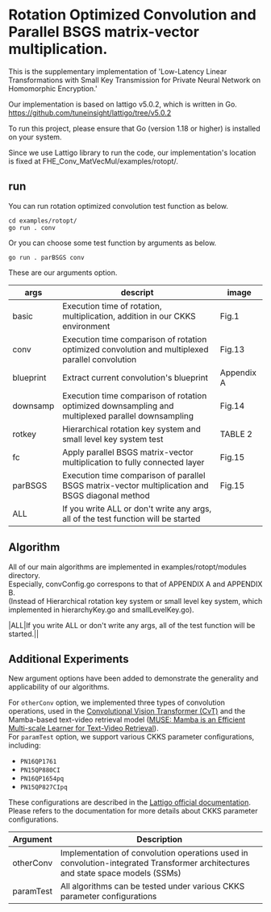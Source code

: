 # Rotation Optimized Convolution and Parallel BSGS matrix-vector multiplication.       
This is the supplementary implementation of 'Low-Latency Linear Transformations with Small Key Transmission for Private Neural Network on Homomorphic Encryption.'       

Our implementation is based on lattigo v5.0.2, which is written in Go.             
https://github.com/tuneinsight/lattigo/tree/v5.0.2

To run this project, please ensure that Go (version 1.18 or higher) is installed on your system.

Since we use Lattigo library to run the code, our implementation's location is fixed at FHE_Conv_MatVecMul/examples/rotopt/.    

## run
You can run rotation optimized convolution test function as below.     
```   
cd examples/rotopt/   
go run . conv      
```    

Or you can choose some test function by arguments as below.     
```
go run . parBSGS conv          
```

These are our arguments option. 

|args|descript|image
|------|---|---|
|basic|Execution time of rotation, multiplication, addition in our CKKS environment|Fig.1|
|conv|Execution time comparison of rotation optimized convolution and multiplexed parallel convolution|Fig.13|
|blueprint|Extract current convolution's blueprint|Appendix A|
|downsamp|Execution time comparison of rotation optimized downsampling and multiplexed parallel downsampling|Fig.14|
|rotkey|Hierarchical rotation key system and small level key system test|TABLE 2|
|fc|Apply parallel BSGS matrix-vector multiplication to fully connected layer|Fig.15|
|parBSGS|Execution time comparison of parallel BSGS matrix-vector multiplication and BSGS diagonal method |Fig.15|
|ALL|If you write ALL or don't write any args, all of the test function will be started||

## Algorithm    
All of our main algorithms are implemented in examples/rotopt/modules directory.      
Especially, convConfig.go correspons to that of APPENDIX A and APPENDIX B.       
(Instead of Hierarchical rotation key system or small level key system, which implemented in hierarchyKey.go and smallLevelKey.go).       

|ALL|If you write ALL or don't write any args, all of the test function will be started.||

## Additional Experiments
New argument options have been added to demonstrate the generality and applicability of our algorithms.

For `otherConv` option, we implemented three types of convolution operations, used in the [Convolutional Vision Transformer (CvT)](https://openaccess.thecvf.com/content/ICCV2021/html/Wu_CvT_Introducing_Convolutions_to_Vision_Transformers_ICCV_2021_paper.html) and the Mamba-based text-video retrieval model ([MUSE: Mamba is an Efficient Multi-scale Learner for Text-Video Retrieval](https://ojs.aaai.org/index.php/AAAI/article/view/32778)).       
For `paramTest` option, we support various CKKS parameter configurations, including:     

- `PN16QP1761`
- `PN15QP880CI`
- `PN16QP1654pq`
- `PN15QP827CIpq`

These configurations are described in the [Lattigo official documentation](https://pkg.go.dev/github.com/tuneinsight/lattigo/v4@v4.1.1/ckks#section-readme).
Please refers to the documentation for more details about CKKS parameter configurations.    

|Argument|Description|
|------|---|
|otherConv|Implementation of convolution operations used in convolution-integrated Transformer architectures and state space models (SSMs)|
|paramTest|All algorithms can be tested under various CKKS parameter configurations|
